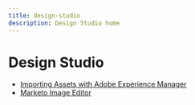 ```yaml
---
title: design-studio
description: Design Studio home
---
```


# Design Studio

* [Importing Assets with Adobe Experience Manager](importing-assets-with-adobe-experience-manager.md)
* [Marketo Image Editor](marketo-image-editor.md)

